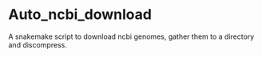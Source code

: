 # Auto_ncbi_download
A snakemake script to download ncbi genomes, gather them to a directory and discompress.
